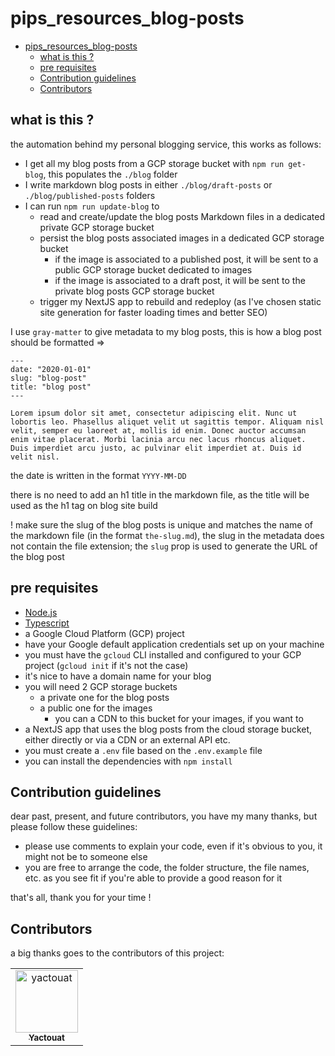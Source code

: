 # pips_resources_blog-posts

<!-- TOC -->

- [pips_resources_blog-posts](#pips_resources_blog-posts)
  - [what is this ?](#what-is-this-)
  - [pre requisites](#pre-requisites)
  - [Contribution guidelines](#contribution-guidelines)
  - [Contributors](#contributors)

<!-- /TOC -->

## what is this ?

the automation behind my personal blogging service, this works as follows:

- I get all my blog posts from a GCP storage bucket with `npm run get-blog`, this populates the `./blog` folder
- I write markdown blog posts in either `./blog/draft-posts` or `./blog/published-posts` folders
- I can run `npm run update-blog` to
  - read and create/update the blog posts Markdown files in a dedicated private GCP storage bucket
  - persist the blog posts associated images in a dedicated GCP storage bucket
    - if the image is associated to a published post, it will be sent to a public GCP storage bucket dedicated to images
    - if the image is associated to a draft post, it will be sent to the private blog posts GCP storage bucket
  - trigger my NextJS app to rebuild and redeploy (as I've chosen static site generation for faster loading times and better SEO)

I use `gray-matter` to give metadata to my blog posts, this is how a blog post should be formatted =>

```
---
date: "2020-01-01"
slug: "blog-post"
title: "blog post"
---

Lorem ipsum dolor sit amet, consectetur adipiscing elit. Nunc ut lobortis leo. Phasellus aliquet velit ut sagittis tempor. Aliquam nisl velit, semper eu laoreet at, mollis id enim. Donec auctor accumsan enim vitae placerat. Morbi lacinia arcu nec lacus rhoncus aliquet. Duis imperdiet arcu justo, ac pulvinar elit imperdiet at. Duis id velit nisl.
```

the date is written in the format `YYYY-MM-DD`

there is no need to add an h1 title in the markdown file, as the title will be used as the h1 tag on blog site build

! make sure the slug of the blog posts is unique and matches the name of the markdown file (in the format `the-slug.md`), the slug in the metadata does not contain the file extension; the `slug` prop is used to generate the URL of the blog post

## pre requisites

- [Node.js](https://nodejs.org/en/)
- [Typescript](https://www.typescriptlang.org/)
- a Google Cloud Platform (GCP) project
- have your Google default application credentials set up on your machine
- you must have the `gcloud` CLI installed and configured to your GCP project (`gcloud init` if it's not the case)
- it's nice to have a domain name for your blog
- you will need 2 GCP storage buckets
  - a private one for the blog posts
  - a public one for the images
    - you can a CDN to this bucket for your images, if you want to
- a NextJS app that uses the blog posts from the cloud storage bucket, either directly or via a CDN or an external API etc.
- you must create a `.env` file based on the `.env.example` file
- you can install the dependencies with `npm install`

## Contribution guidelines

dear past, present, and future contributors, you have my many thanks, but please follow these guidelines:

- please use comments to explain your code, even if it's obvious to you, it might not be to someone else
- you are free to arrange the code, the folder structure, the file names, etc. as you see fit if you're able to provide a good reason for it

that's all, thank you for your time !

## Contributors

a big thanks goes to the contributors of this project:

<table>
<tbody>
    <tr>
        <td align="center"><a href="https://github.com/yactouat"><img src="https://avatars.githubusercontent.com/u/37403808?v=4" width="100px;" alt="yactouat"/><br /><sub><b>Yactouat</b></sub></a><br /><a href="https://github.com/yactouat"></td>
    </tr>
</tbody>
</table>
